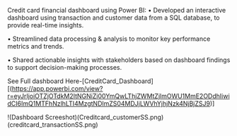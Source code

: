Credit card financial dashboard using Power BI:
• Developed an interactive dashboard using transaction and customer data from a SQL database, to provide real-time insights.

• Streamlined data processing & analysis to monitor key performance metrics and trends.

• Shared actionable insights with stakeholders based on dashboard findings to support decision-making processes.

See Full dashboard Here-[CreditCard_Dashboard][(https://app.powerbi.com/view?r=eyJrIjoiOTZjOTdkM2ItNGNiZi00YmQwLThjZWMtZjlmOWU1MmE2ODdhIiwidCI6ImQ1MTFhNzlhLTI4MzgtNDlmZS04MDJjLWVhYjhjNzk4NjBjZSJ9)]

!(Dashboard Screeshot)(Creditcard_customerSS.png)
(creditcard_transactionSS.png)



